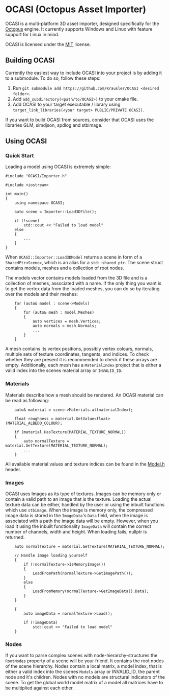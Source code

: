 OCASI (Octopus Asset Importer)
================================

OCASI is a multi-platform 3D asset importer, designed specifically for the [Octopus]('https://github.com/Krausler/Octopus' "Octopus engine link") engine.
It currently supports Windows and Linux with feature support for Linux in mind.

OCASI is licensed under the [MIT](LICENSE) license.

## Building OCASI

Currently the easiest way to include OCASI into your project is by adding it to a submodule. To do so, follow these steps:
1. Run `git submodule add https://github.com/Krausler/OCASI <desired folder>`.
2. Add `add_subdirectory(<path/to/OCASI>)` to your cmake file.
3. Add OCASI to your target executable / library using `target_link_libraries(<your target> PUBLIC/PRIVATE OCASI)`.

If you want to build OCASI from sources, consider that OCASI uses the libraries GLM, simdjson, spdlog and stbimage.

## Using OCASI

### Quick Start

Loading a model using OCASI is extremely simple:
```
#include "OCASI/Importer.h"

#include <iostream>

int main()
{
    using namespace OCASI;
    
    auto scene = Importer::Load3DFile();
    
    if (!scene)
        std::cout << "Failed to load model"
    else
    {
        ...
    }
}
```

When `OCASI::Importer::Load3DModel` returns a scene in form of a `SharedPtr<Scene>`, 
which is an alias for a `std::shared_ptr`. The scene struct contains models, meshes and a collection of root nodes.

The models vector contains models loaded from the 3D file and is a collection of meshes, associated with a name. 
If the only thing you want is to get the vertex data from the loaded meshes, you can do so by iterating over the models and their meshes:

```
    for (auto& model : scene->Models)
    {
        for (auto& mesh : model.Meshes)
        {
            auto vertices = mesh.Vertices;
            auto normals = mesh.Normals;
            ...
        }
    }
```

A mesh contains its vertex positions, possibly vertex colours, normals, multiple sets of texture coordinates, tangents,
and indices. To check whether they are present it is recommended to check if these arrays are empty. 
Additionally, each mesh has a `MaterialIndex` project that is either a valid index into the scenes material array or `INVALID_ID`.

### Materials

Materials describe how a mesh should be rendered. An OCASI material can be read as following:

```
    auto& material = scene->Materials.at(materialIndex); 
    
    float roughness = material.GetValue<float>(MATERIAL_ALBEDO_COLOUR);
    
    if (material.HasTexture(MATERIAL_TEXTURE_NORMAL))
    {
        auto normalTexture = material.GetTexture(MATERIAL_TEXTURE_NORMAL);
        ...
    }
```

All available material values and texture indices can be found in the [Model.h](OCASI/src/OCASI/Core/Model.h) header.

### Images

OCASI uses Images as its type of textures. Images can be memory only or contain a valid path to an image that is the texture. 
Loading the actual texture data can be either, handled by the user or using the inbuilt functions which use `stbimage`.
When the image is memory only, the compressed image data is stored in the `ImageData`'s `Data` field, when the image
is associated with a path the image data will be empty. However, when you load it using the inbuilt functionality `ImageData`
will contain the correct number of channels, width and height. When loading fails, nullptr is returned.

```
    auto normalTexture = material.GetTexture(MATERIAL_TEXTURE_NORMAL);
    
    // Handle image loading yourself
    {
        if (!normalTexture->IsMemoryImage())
        {
            LoadFromPath(normalTexture->GetImagePath());
        }
        else
        {
            LoadFromMemory(normalTexture->GetImageData().Data);
        }
    }
    
    {
        auto imageData = normalTexture->Load();
        
        if (!imageData)
            std::cout << "Failed to load model"
    }
```

### Nodes

If you want to parse complex scenes with node-hierarchy-structures the `RootNodes` property of a scene will be your friend.
It contains the root nodes of the scene hierarchy. Nodes contain a local matrix, a model index, 
that is either a valid index into the scenes `Models` array or INVALID_ID, the parent node and it's children. Nodes with no models
are structural indicators of the scene. To get the global world model matrix of a model all matrices have to be multiplied against each other. 